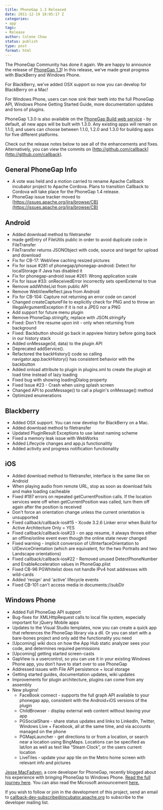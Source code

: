 ```yaml
---
title: PhoneGap 1.3 Released
date: 2011-12-19 18:05:17 Z
categories:
- app
tags:
- Release
author: Colene Chow
status: publish
type: post
format: html
---
```


The PhoneGap Community has done it again. We are happy to announce the release of [PhoneGap 1.3](https://phonegap.com/download)! In this release, we’ve made great progress with BlackBerry and Windows Phone.

For BlackBerry, we’ve added OSX support so now you can develop for BlackBerry on a Mac!

For Windows Phone, users can now sink their teeth into the full PhoneGap API, Windows Phone Getting Started Guide, more documentation updates and tons of plugins.

PhoneGap 1.3.0 is also available on the [PhoneGap Build web service](http://build.phonegap.com) - by default, all new apps will be built with 1.3.0\. Any existing apps will remain on 1.1.0, and users can choose between 1.1.0, 1.2.0 and 1.3.0 for building apps for five different platforms.

Check out the release notes below to see all of the enhancements and fixes. Alternatively, you can view the commits on [http://github.com/callback](http://github.com/callback).

## General PhoneGap Info

* A vote was held and a motion carried to rename Apache Callback incubator project to Apache Cordova. Plans to transition Callback to Cordova will take place for the PhoneGap 1.4 release.
* PhoneGap issue tracker moved to [https://issues.apache.org/jira/browse/CB](https://issues.apache.org/jira/browse/CB)

## Android

* Added download method to filetransfer
* made getEntry of FileUtils public in order to avoid duplicate code in FileTransfer
* FileTransfer returns JSONObject with code, source and target for upload and download
* Fix for CB-17: WebView caching resized pictures
* Fix for issue #281 of phonegap/phonegap-android: Detect for localStorage if Java has disabled it
* Fix for phonegap-android issue #261: Wrong application scale
* Fix for Issue #33: onReceivedError incorrectly sets openExternal to true
* Remove addWhiteList from public API
* Remove WebViewReflect.java from Android
* Fix for CB-104: Capture not returning an error code on cancel
* Changed createCaptureFile to explicitly check for PNG and to throw an IllegalArgumentException if it is not a JPEG nor a PNG
* Add support for future menu plugin
* Remove PhoneGap.stringify, replace with JSON.stringify
* Fixed: Don't fire resume upon init - only when returning from background
* Fixed: Backbutton should go back in appview history before going back in our history stack
* Added onMessage(id, data) to the plugin API
* Deprecated addService().
* Refactored the backHistory() code so calling navigator.app.backHistory() has consistent behavior with the backbutton
* Added onload attribute to plugin in plugins.xml to create the plugin at load time instead of lazy loading
* Fixed bug with showing loadingDialog property
* Fixed Issue #23 - Crash when using splash screen
* Changed API to postMessage() to call a plugin's onMessage() method
* Optimized enumerations

## Blackberry

* Added OSX support. You can now develop for BlackBerry on a Mac.
* Added download method to filetransfer
* Updated PluginResult Exceptions to use latest naming scheme
* Fixed a memory leak issue with WebWorks
* Added Lifecycle changes and app.js functionalitly
* Added activity and progress notification functionality

## iOS

* Added download method to filetransfer, interface is the same like on Android
* When playing audio from remote URL, stop as soon as download fails and make loading cacheable
* Fixed #197 errors on repeated getCurrentPosition calls. If the location services were off when getCurrentPosition was called, turn them off again after the position is received
* Don't force an orientation change unless the current orientation is unsupported
* Fixed callback/callback-ios#15 - Xcode 3.2.6 Linker error when Build for Active Architecture Only = YES
* Fixed callback/callback-ios#23 - on app resume, it always throws either an offline/online event even though the online state never changed
* Fixed warning - implicit conversion of UIInterfaceOrientation to UIDeviceOrientation (which are equivalent, for the two Portraits and two Landscape orientations)
* Fixed callback/callback-ios#22 - Removed unused DetectPhoneNumber and EnableAcceleration values in PhoneGap.plist
* Fixed CB-96 PGWhitelist does not handle IPv4 host addresses with wild-cards
* Added 'resign' and 'active' lifecycle events
* Fixed CB-101 can't access media in documents://subDir

## Windows Phone

* Added Full PhoneGap API support
* Bug-fixes for XMLHttpRequest calls to local file system, especially important for jQuery Mobile apps
* Updates to the Visual Studio templates, now you can create a quick app that references the PhoneGap library via a dll. Or you can start with a bare-bones project and only add the functionality you need
* [Upcoming] wiki docs on how the App Hub static analyzer sees your code, and determines required permissions
* [Upcoming] getting started screen-casts
* GapView is a usercontrol, so you can use it in your existing Windows Phone app, you don’t have to start over to use PhoneGap
* Addressed issues with File API persistence + local storage
* Getting started guides, documentation updates, wiki updates
* Improvements for plugin architecture, plugins can come from any assembly
* New plugins!
  * FaceBook connect - supports the full graph API available to your phonegap app, consistent with the Android+iOS versions of the plugin
  * ChildBrowser - display external web content without leaving your app
  * PGSocialShare - share status updates and links to LinkedIn, Twitter, Windows Live + Facebook, all at the same time, and via accounts managed on the phone
  * PGMapLauncher - get directions to or from a location, or search near a location using BingMaps. Locations can be specified as lat/lon as well as text like “Steam Clock”, or the users current location
  * LiveTiles - update your app tile on the Metro home screen with relevant info and pictures

[Jesse MacFadyen](http://www.risingj.com/), a core developer for PhoneGap, recently blogged about his experience with bringing PhoneGap to Windows Phone. [Read the full journey here](http://www.risingj.com/blog/archives/147). You can also read the Microsoft announcement [here.](http://blogs.technet.com/b/port25/archive/2011/12/19/full-support-for-phonegap-on-windows-phone-is-now-complete.aspx)

If you wish to follow or join in the development of this project, send an email to [callback-dev-subscribe@incubator.apache.org](mailto:callback-dev-subscribe@incubator.apache.org) to subscribe to the developer mailing list.
